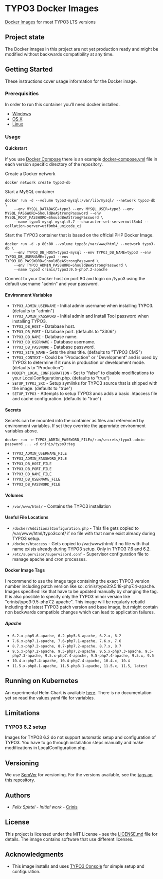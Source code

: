 # TYPO3 Docker Images

[Docker Images](https://hub.docker.com/r/crinis/typo3) for most TYPO3 LTS versions

## Project state

The Docker images in this project are not yet production ready and might be modified without backwards compatibility at any time.

## Getting Started

These instructions cover usage information for the Docker image.

### Prerequisities

In order to run this container you'll need docker installed.

* [Windows](https://docs.docker.com/windows/started)
* [OS X](https://docs.docker.com/mac/started/)
* [Linux](https://docs.docker.com/linux/started/)

### Usage

#### Quickstart

If you use [Docker Compose](https://docs.docker.com/compose/) there is an example [docker-compose.yml](9.5/docker-compose.yml) file in each version specific directory of the repository.

Create a Docker network
```shell
docker network create typo3-db
```

Start a MySQL container

```shell
docker run -d --volume typo3-mysql:/var/lib/mysql/ --network typo3-db \
    --env MYSQL_DATABASE=typo3 --env MYSQL_USER=typo3 --env MYSQL_PASSWORD=ShouldBeAStrongPassword --env MYSQL_ROOT_PASSWORD=ShouldBeAStrongPassword \
    --name typo3-mysql mysql:5.7 --character-set-server=utf8mb4 --collation-server=utf8mb4_unicode_ci
```

Start the TYPO3 container that is based on the official PHP Docker Image.

```shell
docker run -d -p 80:80 --volume typo3:/var/www/html/ --network typo3-db \
    --env TYPO3_DB_HOST=typo3-mysql --env TYPO3_DB_NAME=typo3 --env TYPO3_DB_USERNAME=typo3 --env TYPO3_DB_PASSWORD=ShouldBeAStrongPassword \
    --env TYPO3_ADMIN_PASSWORD=ShouldBeAStrongPassword \
    --name typo3 crinis/typo3:9.5-php7.2-apache
```

Connect to your Docker host on port 80 and login on /typo3 using the default username "admin" and your password.

#### Environment Variables

* `TYPO3_ADMIN_USERNAME` - Initial admin username when installing TYPO3. (defaults to "admin")
* `TYPO3_ADMIN_PASSWORD` - Initial admin and Install Tool password when installing TYPO3.
* `TYPO3_DB_HOST` - Database host.
* `TYPO3_DB_PORT` - Database port. (defaults to "3306")
* `TYPO3_DB_NAME` - Database name.
* `TYPO3_DB_USERNAME` - Database username.
* `TYPO3_DB_PASSWORD` - Database password.
* `TYPO3_SITE_NAME` - Sets the sites title. (defaults to "TYPO3 CMS")
* `TYPO3_CONTEXT` - Could be "Production" or "Development" and is used by TYPO3 to determine if it runs in production or development mode. (defaults to "Production")
* `MODIFY_LOCAL_CONFIGURATION` - Set to "false" to disable modifications to your LocalConfiguration.php. (defaults to "true")
* `SETUP_TYPO3_SRC` - Setup symlinks for TYPO3 source that is shipped with the image. (defaults to "true")
* `SETUP_TYPO3` - Attempts to setup TYPO3 ands adds a basic .htaccess file and cache configuration. (defaults to "true")

#### Secrets

Secrets can be mounted into the container as files and referenced by environment variables. If set they override the approriate environment variables above.
```
docker run -e TYPO3_ADMIN_PASSWORD_FILE=/run/secrets/typo3-admin-password ... -d crinis/typo3:tag
```

* `TYPO3_ADMIN_USERNAME_FILE`
* `TYPO3_ADMIN_PASSWORD_FILE`
* `TYPO3_DB_HOST_FILE`
* `TYPO3_DB_PORT_FILE`
* `TYPO3_DB_NAME_FILE`
* `TYPO3_DB_USERNAME_FILE`
* `TYPO3_DB_PASSWORD_FILE`

#### Volumes

* `/var/www/html/` - Contains the TYPO3 installation

#### Useful File Locations

* `/docker/AdditionalConfiguration.php` - This file gets copied to /var/www/html/typo3conf/ if no file with that name exist already during TYPO3 setup.
* `/docker/htaccess` - Gets copied to /var/www/html/ if no file with that name exists already during TYPO3 setup. Only in TYPO3 7.6 and 6.2.
* `/etc/supervisor/supervisord.conf` - Supervisor configuration file to manage apache and cron processes.

#### Docker Image Tags

I recommend to use the image tags containing the exact TYPO3 version number including patch version like so: crinis/typo3:9.5.18-php7.4-apache. Images specified like that have to be updated manually by changing the tag. It is also possible to specify only the TYPO3 minor version like "crinis/typo3:9.5-php7.2-apache". This image will be regularly rebuild including the latest TYPO3 patch version and base image, but might contain non backwards compatible changes which can lead to application failures.

##### Apache

* `6.2.x-php5.6-apache, 6.2-php5.6-apache, 6.2.x, 6.2`
* `7.6.x-php7.1-apache, 7.6-php7.1-apache, 7.6.x, 7.6`
* `8.7.x-php7.2-apache, 8.7-php7.2-apache, 8.7.x, 8.7`
* `9.5.x-php7.2-apache, 9.5-php7.2-apache, 9.5.x-php7.3-apache, 9.5-php7.3-apache, 9.5.x-php7.4-apache, 9.5-php7.4-apache, 9.5.x, 9.5`
* `10.4.x-php7.4-apache, 10.4-php7.4-apache, 10.4.x, 10.4`
* `11.5.x-php8.1-apache, 11.5-php8.1-apache, 11.5.x, 11.5, latest`

## Running on Kubernetes

An experimental Helm Chart is available [here](https://github.com/crinis/typo3-helm-chart). There is no documentation yet so read the values.yaml file for variables.

## Limitations

### TYPO3 6.2 setup

Images for TYPO3 6.2 do not support automatic setup and configuration of TYPO3. You have to go through installation steps manually and make modifications in LocalConfiguration.php.

## Versioning

We use [SemVer](http://semver.org/) for versioning. For the versions available, see the [tags on this repository](https://github.com/crinis/typo3-docker/tags). 

## Authors

* *Felix Spittel* - *Initial work* - [Crinis](https://github.com/crinis)

## License

This project is licensed under the MIT License - see the [LICENSE.md](LICENSE.md) file for details. The image contains software that use different licenses.

## Acknowledgments

* This image installs and uses [TYPO3 Console](https://github.com/TYPO3-Console/TYPO3-Console) for simple setup and configuration.
